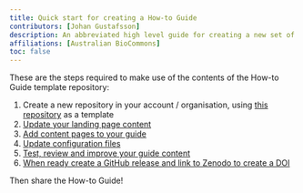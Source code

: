 ```yaml
---
title: Quick start for creating a How-to Guide
contributors: [Johan Gustafsson]
description: An abbreviated high level guide for creating a new set of web pages that contain your How-to Guide documents.
affiliations: [Australian BioCommons]
toc: false
---
```



These are the steps required to make use of the contents of the How-to Guide template repository:

1. Create a new repository in your account / organisation, using [this repository]() as a template
2. [Update your landing page content](docs/update_index)
3. [Add content pages to your guide](docs/add_new_pages)
4. [Update configuration files](docs/structure)
5. [Test, review and improve your guide content](docs/improve_content)
6. [When ready create a GitHub release and link to Zenodo to create a DOI](docs/zenodo)

Then share the How-to Guide!